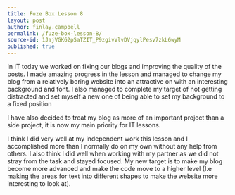 ```yaml
---
title: Fuze Box Lesson 8
layout: post
author: finlay.campbell
permalink: /fuze-box-lesson-8/
source-id: 1JajVGK62pSaTZIT_P9zgivVlvDVjqylPesv7zkL6wyM
published: true
---
```

In IT today we worked on fixing our blogs and improving the quality of the posts. I made amazing progress in the lesson and managed to change my blog from a relatively boring website into an attractive on with an interesting background and font. I also managed to complete my target of not getting distracted and set myself a new one of being able to set my background to a fixed position

I have also decided to treat my blog as more of an important project than a side project, it is now my main priority for IT lessons.

I think I did very well at my independent work this lesson and I accomplished more than I normally do on my own without any help from others. I also think I did well when working with my partner as we did not stray from the task and stayed focused. My new target is to make my blog become more advanced and make the code move to a higher level (I.e making the areas for text into different shapes to make the website more interesting to look at).

